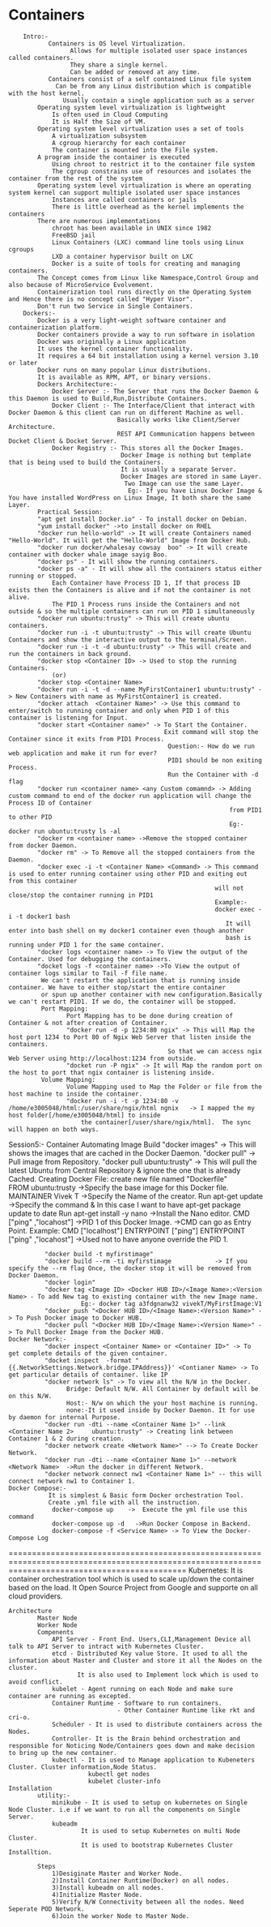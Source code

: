 # Containers
        Intro:-
			   Containers is OS level Virtualization.
				     Allows for multiple isolated user space instances called containers.
				     They share a single kernel.
				     Can be added or removed at any time.
			   Containers consist of a self contained Linux file system
			     Can be from any Linux distribution which is compatible with the host kernel.
				   Usually contain a single application such as a server
			Operating system level virtualization is lightweight
				Is often used in Cloud Computing
				It is Half the Size of VM.
			Operating system level virtualization uses a set of tools
				A virtualization subsystem
				A cgroup hierarchy for each container
				The container is mounted into the File system.
			A program inside the container is executed
				Using chroot to restrict it to the container file system
				The cgroup constrains use of resources and isolates the container from the rest of the system
			Operating system level virtualization is where an operating system kernel can support multiple isolated user space instances
				Instances are called containers or jails
				There is little overhead as the kernel implements the containers
			There are numerous implementations
				chroot has been available in UNIX since 1982
				FreeBSD jail
				Linux Containers (LXC) command line tools using Linux cgroups
				LXD a container hypervisor built on LXC
				Docker is a suite of tools for creating and managing containers.
			The Concept comes from Linux like Namespace,Control Group and also because of MicroService Evolvement.
			Containerization tool runs directly on the Operating System and Hence there is no concept called "Hyper Visor".
			Don't run two Service in Single Containers.
		Dockers:- 
          	Docker is a very light-weight software container and containerization platform.
			Docker containers provide a way to run software in isolation			
			Docker was originally a Linux application
			It uses the kernel container functionality.
			It requires a 64 bit installation using a kernel version 3.10 or later
			Docker runs on many popular Linux distributions.
			It is available as RPM, APT, or binary versions.
		    Dockers Architecture:-
				Docker Server :- The Server that runs the Docker Daemon & this Daemon is used to Build,Run,Distribute Containers.
				Docker Client :- The Interface/Client that interact with Docker Daemon & this client can run on different Machine as well.
								  Basically works like Client/Server Architecture.
								  REST API Communication happens between Docket Client & Docket Server.
				Docker Registry :- This stores all the Docker Images. 
								   Docker Image is nothing but template that is being used to build the Containers.
								   It is usually a separate Server.
								   Docker Images are stored in same Layer.
									Two Image can use the same Layer.
									 Eg:- If you have Linux Docker Image & You have installed WordPress on Linux Image, It both share the same Layer.
			Practical Session:
			"apt get install Docker.io" - To install docker on Debian.
			"yum install docker" ->to install docker on RHEL
			"docker run hello-world" -> It will create Containers named "Hello-World". It will get the "Hello-World" Image from Docker Hub. 
			"docker run docker/whalesay cowsay 	boo" -> It will create container with docker whale image sayig Boo.
			"docker ps" - It will show the running containers.
			"docker ps -a" - It will show all the containers status either running or stopped.
				Each Container have Process ID 1, If that process ID exists then the Containers is alive and if not the container is not alive.
				The PID 1 Process runs inside the Containers and not outside & so the multiple containers can run on PID 1 simultaneously
			"docker run ubuntu:trusty" -> This will create ubuntu containers.
			"docker run -i -t ubuntu:trusty" -> This will create Ubuntu Containers and show the interactive output to the terminal/Screen.
			"docker run -i -t -d ubuntu:trusty" -> This will create and run the containers in back ground.
			"docker stop <Container ID> -> Used to stop the running Containers.
				(or) 
			"docker stop <Container Name>
			"docker run -i -t -d --name MyFirstContainer1 ubuntu:trusty" -> New Containers with name as MyFirstContainer1 is created.
			"docker attach 	<Container Name>" -> Use this command to enter/switch to running container and only when PID 1 of this container is listening for Input.
			"docker start <Container name>" -> To Start the Container.
											   Exit command will stop the Container since it exits from PID1 Process.
												Question:- How do we run web application and make it run for ever?
												PID1 should be non exiting Process.
												Run the Container with -d flag
			"docker run <container name> <any Custom comamnd> -> Adding custom command to end of the docker run application will change the Process ID of Container
																 from PID1 to other PID
																 Eg:- docker run ubuntu:trusty ls -al
            "docker rm <container name> ->Remove the stopped container from docker Daemon.
			"docker rm" -> To Remove all the stopped containers from the Daemon.
			"docker exec -i -t <Container Name> <Command> -> This command is used to enter running container using other PID and exiting out from this container
														     will not close/stop the container running in PID1
															 Example:-
															 docker exec -i -t docker1 bash 
																It will enter into bash shell on my docker1 container even though another
																bash is running under PID 1 for the same container.
			"docker logs <container name> -> To View the output of the Container. Used for debugging the containers.
			"docket logs -f <container name> ->To View the output of container logs similar to Tail -f file name. 
			 We can't restart the application that is running inside container. We have to either stop/start the entire container 
			 or spun up another container with new configuration.Basically we can't restart PID1. If we do, the container will be stopped.
			 Port Mapping: 
					Port Mapping has to be done during creation of Container & not after creation of Container.
					"docker run -d -p 1234:80 ngix" -> This will Map the host port 1234 to Port 80 of Ngix Web Server that listen inside the containers. 
												So that we can access ngix Web Server using http://localhost:1234 from outside.
					"docket run -P ngix" -> It will Map the random port on the host to port that ngix container is listening inside.
			 Volume Mapping:
					Volume Mapping used to Map the Folder or file from the host machine to inside the container.
					"docker run -i -t -p 1234:80 -v /home/e3005048/html:/user/share/ngix/html ngnix   -> I mapped the my host folder[/home/e3005048/html] to inside
						the container[/user/share/ngix/html].  The sync will happen on both ways.
Session5:-
 Container Automating Image Build
             "docker images" -> This will shows the images that are cached in the Docker Daemon.
			 "docker pull" -> Pull image from Repository.
			 "docker pull ubuntu:trusty" -> This will pull the latest Ubuntu from Central Repository & ignore the one that is already Cached.
		     Creating Docker File:
						create new file named "Dockerfile"   
						FROM ubuntu:trusty					 ->Specify the base image for this Docker file.
						MAINTAINER Vivek T					 ->Specify the Name of the creator.
						Run apt-get update					 ->Specify the command & In this case I want to have apt-get package update to date
						Run apt-get install -y nano          ->Install the Nano editor.
						CMD ["ping" ,"locahost"] 			 ->PID 1 of this Docker Image.
															 ->CMD can go as Entry Point.
																Example:
																	CMD ["localhost"]
																	ENTRYPOINT  ["ping"]
						ENTRYPOINT  ["ping" ,"locahost"]	 ->Used not to have anyone override the PID 1.
						
			  "docker build -t myfirstimage"
			  "docker build --rm -ti myfirstimage			 -> If you specify the --rm flag Once, the docker stop it will be removed from Docker Daemon.
			  "docker login"
			  "docker tag <Image ID> <Docker HUB ID>/<Image Name>:<Version Name> - To add New tag to existing container with the new Image name.
						Eg:- docker tag a3fdgnanw32 vivekT/MyFirstImage:V1
			  "docker push "<Docker HUB ID>/<Image Name>:<Version Name>" -> To Push Docker image to Docker HUB.
			  "docker pull "<Docker HUB ID>/<Image Name>:<Version Name>" -> To Pull Docker Image from the Docker HUB.
	Docker Network:-
	          "docker inspect <Container Name> or <Container ID>" -> To get complete details of the given container.
			  "docket inspect  -format "{{.NetworkSettings.Network.bridge.IPAddress}}' <Contianer Name> -> To get particular details of container. like IP
			  "docker network ls" -> To view all the N/W in the Docker. 
					Bridge: Default N/W. All Container by default will be on this N/W.
					Host:- N/w on which the your host machine is running.
					none:-It it used inside by Docker Daemon. It for use by daemon for internal Purpose.
			  "docker run -dti --name <Container Name 1>" --link <Container Name 2> 	ubuntu:trusty" -> Creating link between Container 1 & 2 during creation.	
			  "docker network create <Network Name>" --> To Create Docker Network.
			  "docker run -dti --name <Container Name 1>" --network <Network Name>  ->Run the docker in different Network.
			  "docker network connect nw1 <Container Name 1>" -- this will connect network nw1 to Container 1.
	Docker Compose:-
               It is simplest & Basic form Docker orchestration Tool.
			   Create .yml file with all the instruction.
				docker-compose up    ->  Execute the yml file use this command
				docker-compose up -d   ->Run Docker Compose in Backend.
				docker-compose -f <Service Name> -> To View the Docker-Compose Log

==================================================================================================================================================
Kubernetes:
			It is container orchestration tool which is used to scale up/down the container based on the load.
			It Open Source Project from Google and supporte on all cloud providers.
	
	Architecture
			Master Node
			Worker Node
			Compenents
				API Server - Front End. Users,CLI,Management Device all talk to API Server to intract with Kubernetes Cluster.
				etcd - Distributed Key value Store. It used to all the information about Master and Cluster and store it all the Nodes on the cluster.
					   It is also used to Implement lock which is used to avoid conflict.
				kubelet - Agent running on each Node and make sure container are running as excepted.
				Container Runtime - Software to run containers.
								  - Other Container Runtime like rkt and cri-o.
				Scheduler - It is used to distribute containers across the Nodes.
				Controller- It is the Brain behind orchestration and responsible for Noticing Node/Containers goes down and make decision to bring up the new container.
				kubectl - It is used to Manage application to Kubeneters Cluster. Cluster information,Node Status.
				          kubectl get nodes
						  kubelet cluster-info
	Installation	
			utility:-
				minikube - It is used to setup on kubernetes on Single Node Cluster. i.e if we want to run all the components on Single Server.
				kubeadm 
						It is used to setup Kubernetes on multi Node Cluster.
						It is used to bootstrap Kubernetes Cluster Installtion.
				
			Steps
				1)Desiginate Master and Worker Node.
				2)Install Container Runtime(Docker) on all nodes.
				3)Install kubeadm on all nodes.
				4)Initialize Master Node.
				5)Verify N/W Connectivity between all the nodes. Need Seperate POD Network.
				6)Join the worker Node to Master Node.
